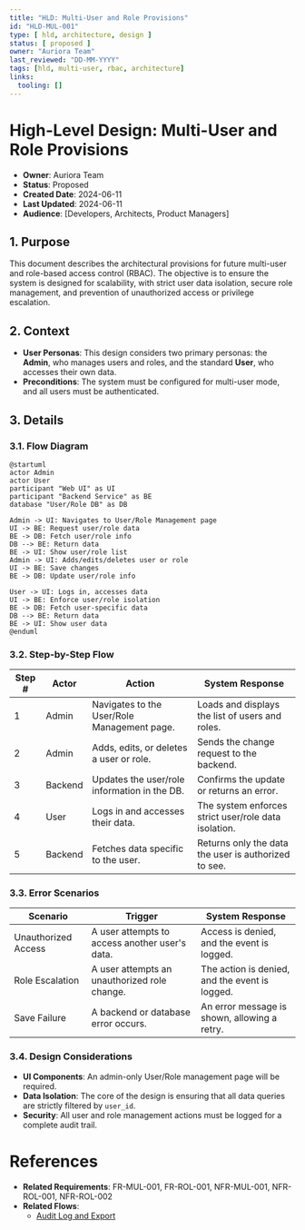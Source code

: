 ```yaml
---
title: "HLD: Multi-User and Role Provisions"
id: "HLD-MUL-001"
type: [ hld, architecture, design ]
status: [ proposed ]
owner: "Auriora Team"
last_reviewed: "DD-MM-YYYY"
tags: [hld, multi-user, rbac, architecture]
links:
  tooling: []
---
```


# High-Level Design: Multi-User and Role Provisions

- **Owner**: Auriora Team
- **Status**: Proposed
- **Created Date**: 2024-06-11
- **Last Updated**: 2024-06-11
- **Audience**: [Developers, Architects, Product Managers]

## 1. Purpose

This document describes the architectural provisions for future multi-user and role-based access control (RBAC). The objective is to ensure the system is designed for scalability, with strict user data isolation, secure role management, and prevention of unauthorized access or privilege escalation.

## 2. Context

- **User Personas**: This design considers two primary personas: the **Admin**, who manages users and roles, and the standard **User**, who accesses their own data.
- **Preconditions**: The system must be configured for multi-user mode, and all users must be authenticated.

## 3. Details

### 3.1. Flow Diagram

```mermaid
@startuml
actor Admin
actor User
participant "Web UI" as UI
participant "Backend Service" as BE
database "User/Role DB" as DB

Admin -> UI: Navigates to User/Role Management page
UI -> BE: Request user/role data
BE -> DB: Fetch user/role info
DB --> BE: Return data
BE -> UI: Show user/role list
Admin -> UI: Adds/edits/deletes user or role
UI -> BE: Save changes
BE -> DB: Update user/role info

User -> UI: Logs in, accesses data
UI -> BE: Enforce user/role isolation
BE -> DB: Fetch user-specific data
DB --> BE: Return data
BE -> UI: Show user data
@enduml
```

### 3.2. Step-by-Step Flow

| Step # | Actor   | Action                                      | System Response                                      |
|--------|---------|---------------------------------------------|------------------------------------------------------|
| 1      | Admin   | Navigates to the User/Role Management page. | Loads and displays the list of users and roles.      |
| 2      | Admin   | Adds, edits, or deletes a user or role.     | Sends the change request to the backend.             |
| 3      | Backend | Updates the user/role information in the DB.| Confirms the update or returns an error.             |
| 4      | User    | Logs in and accesses their data.            | The system enforces strict user/role data isolation. |
| 5      | Backend | Fetches data specific to the user.          | Returns only the data the user is authorized to see. |

### 3.3. Error Scenarios

| Scenario              | Trigger                                     | System Response                                 |
|-----------------------|---------------------------------------------|-------------------------------------------------|
| Unauthorized Access   | A user attempts to access another user's data. | Access is denied, and the event is logged.      |
| Role Escalation       | A user attempts an unauthorized role change.| The action is denied, and the event is logged.  |
| Save Failure          | A backend or database error occurs.         | An error message is shown, allowing a retry.    |

### 3.4. Design Considerations

- **UI Components**: An admin-only User/Role management page will be required.
- **Data Isolation**: The core of the design is ensuring that all data queries are strictly filtered by `user_id`.
- **Security**: All user and role management actions must be logged for a complete audit trail.

# References

- **Related Requirements**: FR-MUL-001, FR-ROL-001, NFR-MUL-001, NFR-ROL-001, NFR-ROL-002
- **Related Flows**:
  - [Audit Log and Export](./HLD-AUD-001-Audit-Log-and-Export.md)